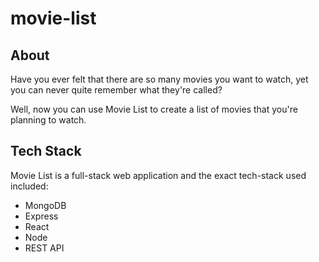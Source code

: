 # movie-list

## About
Have you ever felt that there are so many movies you want to watch, yet you can never quite remember what they're called?

Well, now you can use Movie List to create a list of movies that you're planning to watch.

## Tech Stack
Movie List is a full-stack web application and the exact tech-stack used included:

* MongoDB
* Express
* React
* Node
* REST API
